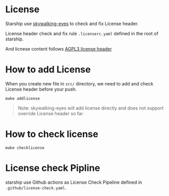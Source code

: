 # License

Starship use [skywalking-eyes](https://github.com/apache/skywalking-eyes) to 
check and fix License header.

License header check and fix rule `.licenserc.yaml` defined in the root of starship.

And licnese content follows [AGPL3 license header](https://github.com/licenses/license-templates/blob/master/templates/agpl3-header.txt)

# How to add License
When you create new file in `src/` directory, we need to add and check License header before your push.

```shell
make addlicense
```

> Note: skywalking-eyes will add license directly and does not support override License header so far.

# How to check license

```shell
make checklicense
```

# License check Pipline
starship use Github actions as License Check Pipeline defined in `.github/license-check.yaml`.
